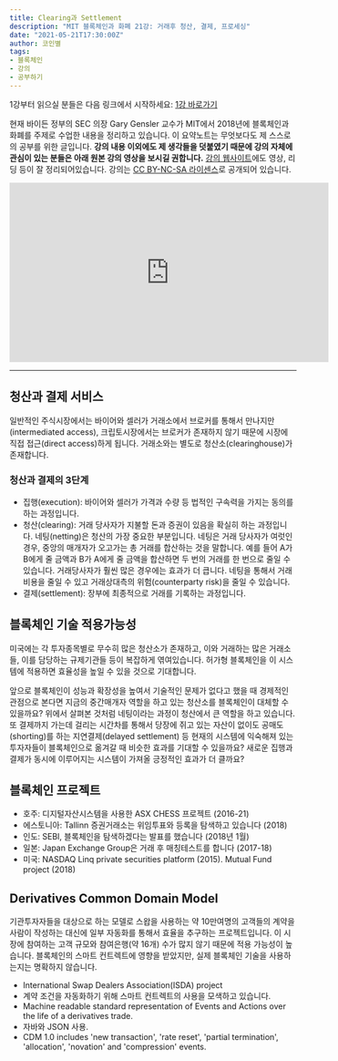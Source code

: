 ```yaml
---
title: Clearing과 Settlement
description: "MIT 블록체인과 화폐 21강: 거래후 청산, 결제, 프로세싱"
date: "2021-05-21T17:30:00Z"
author: 코인별
tags: 
- 블록체인
- 강의
- 공부하기
---
```


1강부터 읽으실 분들은 다음 링크에서 시작하세요: [1강 바로가기](https://coinmoon.xyz/mit-blockchain-course-1/)

현재 바이든 정부의 SEC 의장 Gary Gensler 교수가 MIT에서 2018년에 블록체인과 화폐를 주제로 수업한 내용을 정리하고 있습니다. 이 요약노트는 무엇보다도 제 스스로의 공부를 위한 글입니다. **강의 내용 이외에도 제 생각들을 덧붙였기 때문에 강의 자체에 관심이 있는 분들은 아래 원본 강의 영상을 보시길 권합니다.** [강의 웹사이트](https://ocw.mit.edu/courses/sloan-school-of-management/15-s12-blockchain-and-money-fall-2018/video-lectures/)에도 영상, 리딩 등이 잘 정리되어있습니다. 강의는 [CC BY-NC-SA 라이센스](https://creativecommons.org/licenses/by-nc-sa/4.0/)로 공개되어 있습니다.

<iframe width="560" height="315" src="https://www.youtube.com/embed/-cZPoqnRZq4" title="YouTube video player" frameborder="0" allow="accelerometer; autoplay; clipboard-write; encrypted-media; gyroscope; picture-in-picture" allowfullscreen></iframe>

---

## 청산과 결제 서비스
일반적인 주식시장에서는 바이어와 셀러가 거래소에서 브로커를 통해서 만나지만(intermediated access), 크립토시장에서는 브로커가 존재하지 않기 때문에 시장에 직접 접근(direct access)하게 됩니다. 거래소와는 별도로 청산소(clearinghouse)가 존재합니다.

### 청산과 결제의 3단계
- 집행(execution): 바이어와 셀러가 가격과 수량 등 법적인 구속력을 가지는 동의를 하는 과정입니다.
- 청산(clearing): 거래 당사자가 지불할 돈과 증권이 있음을 확실히 하는 과정입니다. 네팅(netting)은 청산의 가장 중요한 부분입니다. 네팅은 거래 당사자가 여럿인 경우, 중앙의 매개자가 오고가는 총 거래를 합산하는 것을 말합니다. 예를 들어 A가 B에게 줄 금액과 B가 A에게 줄 금액을 합산하면 두 번의 거래를 한 번으로 줄일 수 있습니다. 거래당사자가 훨씬 많은 경우에는 효과가 더 큽니다. 네팅을 통해서 거래비용을 줄일 수 있고 거래상대측의 위험(counterparty risk)을 줄일 수 있습니다.
- 결제(settlement): 장부에 최종적으로 거래를 기록하는 과정입니다. 

## 블록체인 기술 적용가능성
미국에는 각 투자종목별로 무수히 많은 청산소가 존재하고, 이와 거래하는 많은 거래소들, 이를 담당하는 규제기관들 등이 복잡하게 엮여있습니다. 허가형 블록체인을 이 시스템에 적용하면 효율성을 높일 수 있을 것으로 기대합니다.

앞으로 블록체인이 성능과 확장성을 높여서 기술적인 문제가 없다고 했을 때 경제적인 관점으로 본다면 지금의 중간매개자 역할을 하고 있는 청산소를 블록체인이 대체할 수 있을까요? 위에서 살펴본 것처럼 네팅이라는 과정이 청산에서 큰 역할을 하고 있습니다. 또 결제까지 가는데 걸리는 시간차를 통해서 당장에 쥐고 있는 자산이 없이도 공매도(shorting)를 하는 지연결제(delayed settlement) 등 현재의 시스템에 익숙해져 있는 투자자들이 블록체인으로 옮겨갈 때 비슷한 효과를 기대할 수 있을까요? 새로운 집행과 결제가 동시에 이루어지는 시스템이 가져올 긍정적인 효과가 더 클까요?

## 블록체인 프로젝트
- 호주: 디지털자산시스템을 사용한 ASX CHESS 프로젝트 (2016-21)
- 에스토니아: Tallinn 증권거래소는 위임투표와 등록을 탐색하고 있습니다 (2018)
- 인도: SEBI, 블록체인을 탐색하겠다는 발표를 했습니다 (2018년 1월)
- 일본: Japan Exchange Group은 거래 후 매칭테스트를 합니다 (2017-18)
- 미국: NASDAQ Linq private securities platform (2015). Mutual Fund project (2018)

## Derivatives Common Domain Model
기관투자자들을 대상으로 하는 모델로 스왑을 사용하는 약 10만여명의 고객들의 계약을 사람이 작성하는 대신에 일부 자동화를 통해서 효율을 추구하는 프로젝트입니다. 이 시장에 참여하는 고객 규모와 참여은행(약 16개) 수가 많지 않기 때문에 적용 가능성이 높습니다. 블록체인의 스마트 컨트렉트에 영향을 받았지만, 실제 블록체인 기술을 사용하는지는 명확하지 않습니다.

- International Swap Dealers Association(ISDA) project
- 계약 조건을 자동화하기 위해 스마트 컨트렉트의 사용을 모색하고 있습니다.
- Machine readable standard representation of Events and Actions over the life of a derivatives trade.
- 자바와 JSON 사용.
- CDM 1.0  includes 'new transaction', 'rate reset', 'partial termination', 'allocation', 'novation' and 'compression' events.